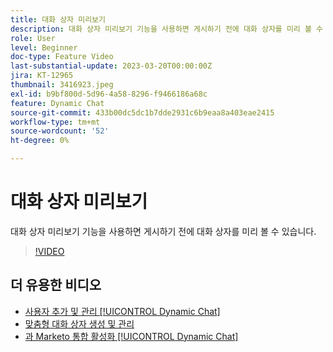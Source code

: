 ```yaml
---
title: 대화 상자 미리보기
description: 대화 상자 미리보기 기능을 사용하면 게시하기 전에 대화 상자를 미리 볼 수 있습니다.
role: User
level: Beginner
doc-type: Feature Video
last-substantial-update: 2023-03-20T00:00:00Z
jira: KT-12965
thumbnail: 3416923.jpeg
exl-id: b9bf800d-5d96-4a58-8296-f9466186a68c
feature: Dynamic Chat
source-git-commit: 433b00dc5dc1b7dde2931c6b9eaa8a403eae2415
workflow-type: tm+mt
source-wordcount: '52'
ht-degree: 0%

---
```


# 대화 상자 미리보기

대화 상자 미리보기 기능을 사용하면 게시하기 전에 대화 상자를 미리 볼 수 있습니다.

>[!VIDEO](https://video.tv.adobe.com/v/3416923/?quality=12&learn=on)

## 더 유용한 비디오

* [사용자 추가 및 관리 [!UICONTROL Dynamic Chat]](user-management.md)
* [맞춤형 대화 상자 생성 및 관리](dialogue-management.md)
* [과 Marketo 통합 활성화 [!UICONTROL Dynamic Chat]](marketo-integration.md)
